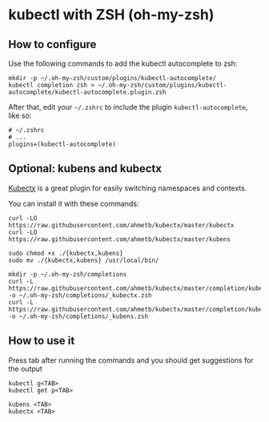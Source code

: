 # kubectl with ZSH (oh-my-zsh)

## How to configure

Use the following commands to add the kubectl autocomplete to zsh:

```shell
mkdir -p ~/.oh-my-zsh/custom/plugins/kubectl-autocomplete/
kubectl completion zsh > ~/.oh-my-zsh/custom/plugins/kubectl-autocomplete/kubectl-autocomplete.plugin.zsh
```

After that, edit your `~/.zshrc` to include the plugin `kubectl-autocomplete`, like so:

```
# ~/.zshrc
# ...
plugins=(kubectl-autocomplete)
```

## Optional: kubens and kubectx
[Kubectx](https://github.com/ahmetb/kubectx) is a great plugin for easily switching namespaces and contexts.

You can install it with these commands:
```shell
curl -LO https://raw.githubusercontent.com/ahmetb/kubectx/master/kubectx
curl -LO https://raw.githubusercontent.com/ahmetb/kubectx/master/kubens

sudo chmod +x ./{kubectx,kubens}
sudo mv ./{kubectx,kubens} /usr/local/bin/

mkdir -p ~/.oh-my-zsh/completions
curl -L https://raw.githubusercontent.com/ahmetb/kubectx/master/completion/kubectx.zsh -o ~/.oh-my-zsh/completions/_kubectx.zsh
curl -L https://raw.githubusercontent.com/ahmetb/kubectx/master/completion/kubens.zsh -o ~/.oh-my-zsh/completions/_kubens.zsh
```

## How to use it

Press tab after running the commands and you should get suggestions for the output
```shell
kubectl g<TAB>
kubectl get p<TAB>

kubens <TAB>
kubectx <TAB>
```